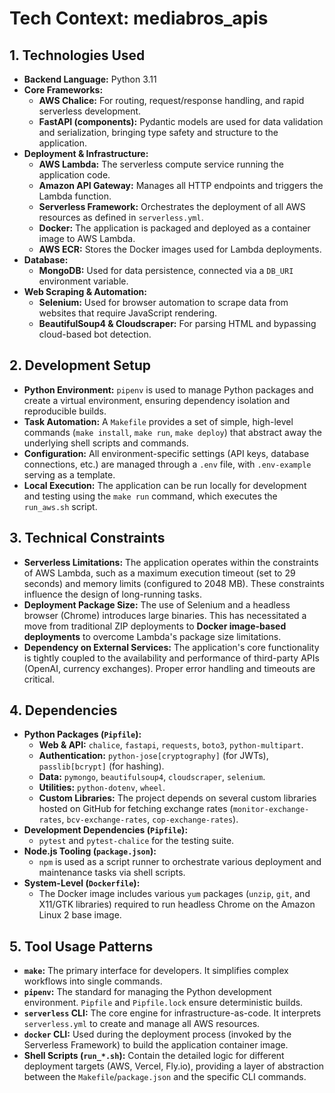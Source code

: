 # Tech Context: mediabros_apis

## 1. Technologies Used

-   **Backend Language:** Python 3.11
-   **Core Frameworks:**
    -   **AWS Chalice:** For routing, request/response handling, and rapid serverless development.
    -   **FastAPI (components):** Pydantic models are used for data validation and serialization, bringing type safety and structure to the application.
-   **Deployment & Infrastructure:**
    -   **AWS Lambda:** The serverless compute service running the application code.
    -   **Amazon API Gateway:** Manages all HTTP endpoints and triggers the Lambda function.
    -   **Serverless Framework:** Orchestrates the deployment of all AWS resources as defined in `serverless.yml`.
    -   **Docker:** The application is packaged and deployed as a container image to AWS Lambda.
    -   **AWS ECR:** Stores the Docker images used for Lambda deployments.
-   **Database:**
    -   **MongoDB:** Used for data persistence, connected via a `DB_URI` environment variable.
-   **Web Scraping & Automation:**
    -   **Selenium:** Used for browser automation to scrape data from websites that require JavaScript rendering.
    -   **BeautifulSoup4 & Cloudscraper:** For parsing HTML and bypassing cloud-based bot detection.

## 2. Development Setup

-   **Python Environment:** `pipenv` is used to manage Python packages and create a virtual environment, ensuring dependency isolation and reproducible builds.
-   **Task Automation:** A `Makefile` provides a set of simple, high-level commands (`make install`, `make run`, `make deploy`) that abstract away the underlying shell scripts and commands.
-   **Configuration:** All environment-specific settings (API keys, database connections, etc.) are managed through a `.env` file, with `.env-example` serving as a template.
-   **Local Execution:** The application can be run locally for development and testing using the `make run` command, which executes the `run_aws.sh` script.

## 3. Technical Constraints

-   **Serverless Limitations:** The application operates within the constraints of AWS Lambda, such as a maximum execution timeout (set to 29 seconds) and memory limits (configured to 2048 MB). These constraints influence the design of long-running tasks.
-   **Deployment Package Size:** The use of Selenium and a headless browser (Chrome) introduces large binaries. This has necessitated a move from traditional ZIP deployments to **Docker image-based deployments** to overcome Lambda's package size limitations.
-   **Dependency on External Services:** The application's core functionality is tightly coupled to the availability and performance of third-party APIs (OpenAI, currency exchanges). Proper error handling and timeouts are critical.

## 4. Dependencies

-   **Python Packages (`Pipfile`):**
    -   **Web & API:** `chalice`, `fastapi`, `requests`, `boto3`, `python-multipart`.
    -   **Authentication:** `python-jose[cryptography]` (for JWTs), `passlib[bcrypt]` (for hashing).
    -   **Data:** `pymongo`, `beautifulsoup4`, `cloudscraper`, `selenium`.
    -   **Utilities:** `python-dotenv`, `wheel`.
    -   **Custom Libraries:** The project depends on several custom libraries hosted on GitHub for fetching exchange rates (`monitor-exchange-rates`, `bcv-exchange-rates`, `cop-exchange-rates`).
-   **Development Dependencies (`Pipfile`):**
    -   `pytest` and `pytest-chalice` for the testing suite.
-   **Node.js Tooling (`package.json`):**
    -   `npm` is used as a script runner to orchestrate various deployment and maintenance tasks via shell scripts.
-   **System-Level (`Dockerfile`):**
    -   The Docker image includes various `yum` packages (`unzip`, `git`, and X11/GTK libraries) required to run headless Chrome on the Amazon Linux 2 base image.

## 5. Tool Usage Patterns

-   **`make`:** The primary interface for developers. It simplifies complex workflows into single commands.
-   **`pipenv`:** The standard for managing the Python development environment. `Pipfile` and `Pipfile.lock` ensure deterministic builds.
-   **`serverless` CLI:** The core engine for infrastructure-as-code. It interprets `serverless.yml` to create and manage all AWS resources.
-   **`docker` CLI:** Used during the deployment process (invoked by the Serverless Framework) to build the application container image.
-   **Shell Scripts (`run_*.sh`):** Contain the detailed logic for different deployment targets (AWS, Vercel, Fly.io), providing a layer of abstraction between the `Makefile`/`package.json` and the specific CLI commands.
